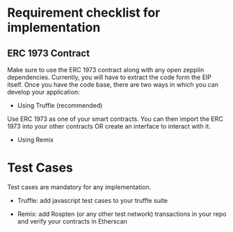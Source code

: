 # Requirement checklist for implementation 

## ERC 1973 Contract

Make sure to use the ERC 1973 contract along with any open zepplin dependencies. Currently, you will have to extract the code form the EIP itself. Once you have the code base, there are two ways in which you can develop your application:

* Using Truffle (recommended)

Use ERC 1973 as one of your smart contracts. You can then import the ERC 1973 into your other contracts OR create an interface to interact with it. 

* Using Remix 

# Test Cases 

Test cases are mandatory for any implementation.

* Truffle: add javascript test cases to your truffle suite 

* Remix: add Rospten (or any other test network) transactions in your repo and verify your contracts in Etherscan